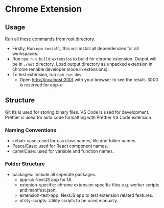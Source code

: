 # Chrome Extension

## Usage

Run all these commands from root directory.

- Firstly, Run `npm install`, this will install all dependencies for all workspaces.
- Run `npm run build:extension` to build for chrome extension. Output will be in `./out` directory. Load output directory as unpacked extension in chrome (enable developer mode in extensions).
- To test extension, run `npm run dev`.
  - Open [http://localhost:3001](http://localhost:3001) with your browser to see the result. 3000 is reserved for app-ui.

## Structure

Git lfs is used for storing binary files. VS Code is used for development. Prettier is used for auto code formatting with Prettier VS Code extension.

### Naming Conventions

- kebab-case: used for css class names, file and folder names.
- PascalCase: used for React component names.
- camelCase: used for variable and function names.

### Folder Structure

- packages: Include all seperate packages.
  - app-ui: NextJS app for UI.
  - extenion-specific: chrome extension specific files e.g. worker scripts and manifest.json.
  - extension-test-app: NextJS app to test extension related features.
  - utility-scripts: Utility scripts to be used manually.
